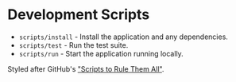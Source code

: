# Development Scripts

* `scripts/install` - Install the application and any dependencies.
* `scripts/test` - Run the test suite.
* `scripts/run` - Start the application running locally.

Styled after GitHub's ["Scripts to Rule Them All"](https://github.com/github/scripts-to-rule-them-all).
